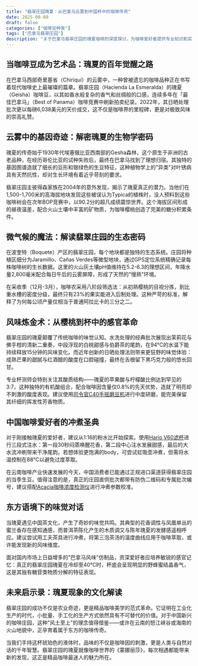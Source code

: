 ```yaml
---
title: "翡翠庄园瑰夏：从巴拿马云雾到中国杯中的咖啡传奇"
date: 2025-08-09
draft: false
categories: ["咖啡豆种类"]
tags: ["巴拿马翡翠庄园"]
description: "关于巴拿马翡翠庄园的瑰夏咖啡的深度探讨，为咖啡爱好者提供专业知识和实用指南。"
---
```


## 当咖啡豆成为艺术品：瑰夏的百年觉醒之路

在巴拿马西部奇里基省（Chiriquí）的云雾中，一种曾被遗忘的咖啡品种正在书写着现代咖啡史上最璀璨的篇章。翡翠庄园（Hacienda La Esmeralda）的瑰夏（Geisha）咖啡豆，以其如香水般复杂的香气和丝绸般的口感，连续多年在「最佳巴拿马」（Best of Panama）咖啡竞赛中刷新拍卖纪录。2022年，其日晒处理批次更以每磅6,038美元的天价成交，这不仅是咖啡界的里程碑，更是对极致风味的崇高礼赞。

## 云雾中的基因奇迹：解密瑰夏的生物学密码

瑰夏的传奇始于1930年代埃塞俄比亚西南部的Gesha森林，这个原生于非洲的古老品种，在经历哥伦比亚的试种失败后，最终在巴拿马找到了理想归宿。其独特的基因图谱造就了细长的豆形和银绿色的生豆特征，这种植物学上的"异类"对叶锈病具有天然抗性，却对生长环境有着近乎苛刻的要求。

翡翠庄园主彼得森家族在2004年的意外发现，揭示了瑰夏真正的潜力。当他们在1,500-1,700米的高海拔地块发现这些被误认为Typica的植株时，没人预料到这些咖啡树会在次年BOP竞赛中，以90.2分的超凡成绩震惊世界。这个海拔区间形成的昼夜温差，配合火山土壤中丰富的矿物质，为咖啡樱桃创造了完美的糖分积累条件。

## 微气候的魔法：解读翡翠庄园的生态密码

在波奎特（Boquete）产区的翡翠庄园，每个地块都是独特的生态系统。庄园将种植区细分为Jaramillo、Cañas Verdes等微型地块，通过GPS定位系统精确记录每株咖啡树的生长数据。这里的火山灰土壤pH值维持在5.2-6.3的理想区间，年降水量2,800毫米配合每日午后的云雾屏障，形成了天然的"慢熟"环境。

在采收季（12月-3月），咖啡农采用八阶段筛选法：从初熟樱桃的目视分拣，到比重水槽的密度分级，最终只有23%的果实能进入后制处理。这种严苛的标准，解释了为何每公顷产量仅相当于普通阿拉比卡的三分之二。

## 风味炼金术：从樱桃到杯中的感官革命

翡翠庄园的瑰夏颠覆了传统咖啡的味觉认知。水洗处理的经典批次展现出茉莉花与佛手柑的清新二重奏，中段浮现的白桃甜感与伯爵茶的尾韵，在94℃的水温下能持续释放15分钟的风味变化。而近年创新的日晒处理法则带来更狂野的味觉体验：成熟芒果的甜腻与红酒醋的酸度在口腔碰撞，最终在舌根留下黑巧克力般的悠长回甘。

专业杯测师会特别关注其酸质结构——瑰夏的苹果酸与柠檬酸比例达到罕见的3:7，这种独特的有机酸组合，配合咖啡因含量仅0.8%的先天优势，造就了明亮却不刺激的酸度表现。建议使用[司令官C40手摇磨豆机](https://www.amazon.com/s?k=%E5%8F%B8%E4%BB%A4%E5%AE%98C40%E6%89%8B%E6%91%87%E7%A3%A8%E8%B1%86%E6%9C%BA&tag=coffeeprism-20)进行中度研磨，能完美保留其纤细的挥发性芳香物质。

## 中国咖啡爱好者的冲煮圣典

对于刚接触瑰夏的爱好者，建议从1:16的粉水比开始探索。使用[Hario V60滤杯](https://www.amazon.com/s?k=Hario%20V60%E6%BB%A4%E6%9D%AF&tag=coffeeprism-20)进行三段式注水：第一段30秒闷蒸唤醒花香，第二段中心注水发展甜感，最后的大水流冲刷带来干净尾韵。若想体验更饱满的body，可尝试虹吸壶冲煮，但需将水温控制在88℃以避免过度萃取。

在云南咖啡产业快速发展的今天，中国消费者已能通过正规进口渠道获得翡翠庄园的当季生豆。值得注意的是，真正的庄园直供批次都带有防伪二维码和专属批次编号，建议搭配[Acacia咖啡浓度检测仪](https://www.amazon.com/s?k=Acacia%E5%92%96%E5%95%A1%E6%B5%93%E5%BA%A6%E6%A3%80%E6%B5%8B%E4%BB%AA&tag=coffeeprism-20)进行冲煮参数校准。

## 东方语境下的味觉对话

当瑰夏遇见中国茶文化，产生了奇妙的味觉共鸣。其典型的花香调性与凤凰单丛的蜜兰香存在感知通感，而普洱茶陈化产生的木质调又与陈年瑰夏的发酵感遥相呼应。建议尝试用工夫茶具进行冲煮，将第三泡茶汤的温度曲线应用于咖啡萃取，或许能发现新的风味维度。

面对国内市场上日益增多的"巴拿马风味"仿制品，资深爱好者应培养敏锐的感官记忆：真正的翡翠庄园瑰夏在冷却至40℃时，杯底会呈现明显的野蜂蜜结晶香气，这是其独有糖苷类物质分解的特征表现。

## 未来启示录：瑰夏现象的文化解读

翡翠庄园的成功不仅是农业奇迹，更是精品咖啡美学的范式革命。它证明在工业化生产的时代，小批量、手工化的生产方式依然具有不可替代的价值。对于中国新兴的咖啡庄园，这种"风土至上"的理念值得借鉴——或许在云南的怒江峡谷或海南的火山地貌中，正孕育着属于东方的咖啡传奇。

当我们手持这杯琥珀色的液体时，品味的不仅是咖啡因的刺激，更是人类与自然对话的千年智慧。翡翠庄园的瑰夏就像咖啡世界的《蒙娜丽莎》，每次相遇都能带来新的发现，这正是精品咖啡最迷人的魅力所在。